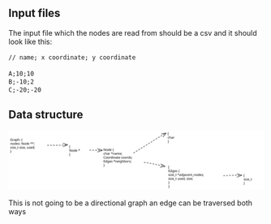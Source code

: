 ## Input files

The input file which the nodes are read from should be a csv and it should look like this:

```
// name; x coordinate; y coordinate

A;10;10
B;-10;2
C;-20;-20
```

## Data structure

![Data structure](./data_structure.svg)

This is not going to be a directional graph an edge can be traversed both ways

